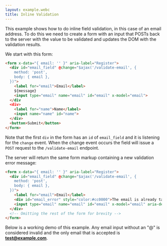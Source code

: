 ```yaml
---
layout: example.webc
title: Inline Validation
---
```


This example shows how to do inline field validation, in this case of an email address. To do this we need to create a form with an input that POSTs back to the server with the value to be validated and updates the DOM with the validation results.

We start with this form:

```html
<form x-data="{ email: '' }" aria-label="Register">
  <div id="email_field" @change="$ajax('/validate-email', {
    method: 'post',
    body: { email },
  })">
    <label for="email">Email</label>
    ${message}
    <input type="email" name="email" id="email" x-model="email">
  </div
  <div>
    <label for="name">Name</label>
    <input name="name" id="name">
  </div>
  <button>Submit</button>
</form>
```

Note that the first `div` in the form has an `id` of `email_field` and it is listening for the `change` event. When the change event occurs the field will issue a `POST` request to the `/validate-email` endpoint.

The server will return the same form markup containing a new validation error message:

```html
<form x-data="{ email: '' }" aria-label="Register">
  <div id="email_field" @change="$ajax('/validate-email', {
    method: 'post',
    body: { email },
  })">
    <label for="email">Email</label>
    <div id="email_error" style="color:#cc0000">The email is already taken.</div>
    <input type="email" name="email" id="email" x-model="email" aria-describedby="email_error">
  </div>
  <!-- Omitting the rest of the form for brevity -->
</form>
```

Below is a working demo of this example. Any email input without an "@" is considered invalid and the only email that is accepted is **test@example.com**.

<style>
  label {
    display: block;
  }
</style>
<script>
  document.addEventListener('DOMContentLoaded', () => {
    window.server({
      'GET /register': (formData, params) => {
        return view()
      },
      'POST /validate-email': (formData, params) => {
        if (formData.get('email') === 'test@example.com') {
          return view()
        } else if (formData.get('email').includes('@')) {
          return view('The email is already taken.')
        }

        return view('The email field is invalid.')
      }
    }).get('/register')
  })

  function view(message = '') {
    message = message ? `<div id="email_error" style="color:#cc0000">${message}</div>` : ''
    return `<form x-data="{ email: '' }" aria-label="Register">
  <div id="email_field" @change="$ajax('/validate-email', {
    method: 'post',
    body: { email },
  })">
    <label for="email">Email</label>
    ${message}
    <input type="email" name="email" id="email" x-model="email"${message ? ' aria-describedby="email_error"' : ''}>
  </div>
  <div>
    <label for="name">Name</label>
    <input name="name" id="name">
  </div>
  <button>Submit</button>
</form>`
  }
</script>
